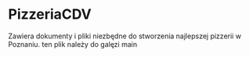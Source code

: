 # PizzeriaCDV
Zawiera dokumenty i pliki niezbędne do stworzenia najlepszej pizzerii w Poznaniu. ten plik należy do galęzi main
